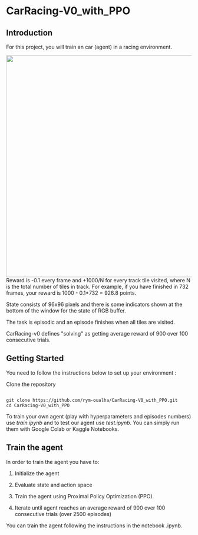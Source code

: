 # CarRacing-V0_with_PPO

## Introduction
For this project, you will train an car (agent) in a racing environment. 
<center><img src="https://github.com/rym-oualha/CarRacing-V0_with_PPO/blob/main/image/result.gif" width="600"></center>
Reward is -0.1 every frame and +1000/N for every track tile visited, where N is the total number of tiles in track. For example, if you have finished in 732 frames, your reward is 1000 - 0.1*732 = 926.8 points. 

State consists of 96x96 pixels and there is some indicators shown at the bottom of the window for the state of RGB buffer.

The task is episodic and an episode finishes when all tiles are visited. 

CarRacing-v0 defines "solving" as getting average reward of 900 over 100 consecutive trials.

## Getting Started
You need to follow the instructions below to set up your environment :

Clone the repository

```

git clone https://github.com/rym-oualha/CarRacing-V0_with_PPO.git
cd CarRacing-V0_with_PPO

```

To train your own agent (play with hyperparameters and episodes numbers) use *train.ipynb* and to test our agent use *test.ipynb*.
You can simply run them with Google Colab or Kaggle Notebooks.

## Train the agent 

In order to train the agent you have to:

  1. Initialize the agent

  2. Evaluate state and action space

  3. Train the agent using Proximal Policy Optimization (PPO).

  4. Iterate until agent reaches an average reward of 900 over 100 consecutive trials (over 2500 episodes)

You can train the agent following the instructions in the notebook .ipynb.
